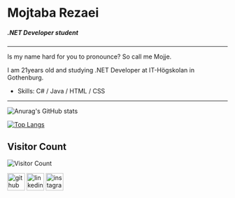 # Mojtaba Rezaei
##### .NET Developer student
---
Is my name hard for you to pronounce? So call me Mojje.

I am 21years old and studying .NET Developer at IT-Högskolan in Gothenburg. 

* Skills: C# / Java / HTML / CSS
---
<!--![GitHub Activity Graph](https://activity-graph.herokuapp.com/graph?username=mojtabarezaei4)  -->

![Anurag's GitHub stats](https://github-readme-stats.vercel.app/api?username=Mojtabarezaei4&show_icons=true&theme=dracula)

[![Top Langs](https://github-readme-stats.vercel.app/api/top-langs/?username=mojtabarezaei4)](https://github.com/anuraghazra/github-readme-stats)

## Visitor Count
![Visitor Count](https://profile-counter.glitch.me/mojtabarezaei4/count.svg)

[<img src='https://cdn.jsdelivr.net/npm/simple-icons@3.0.1/icons/github.svg' alt='github' height='40'>](https://github.com/mojtabarezaei4)  [<img src='https://cdn.jsdelivr.net/npm/simple-icons@3.0.1/icons/linkedin.svg' alt='linkedin' height='40'>](https://www.linkedin.com/in/https://www.linkedin.com/in/mojtaba-rezaei-4261a1206//)  [<img src='https://cdn.jsdelivr.net/npm/simple-icons@3.0.1/icons/instagram.svg' alt='instagram' height='40'>](https://www.instagram.com/https://www.instagram.com/mojtaba_rezaei.4//)  
